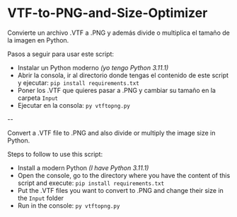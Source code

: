 # VTF-to-PNG-and-Size-Optimizer
Convierte un archivo .VTF a .PNG y además divide o multiplica el tamaño de la imagen en Python.

Pasos a seguir para usar este script:
- Instalar un Python moderno *(yo tengo Python 3.11.1)*
- Abrir la consola, ir al directorio donde tengas el contenido de este script y ejecutar: ```pip install requirements.txt```
- Poner los .VTF que quieres pasar a .PNG y cambiar su tamaño en la carpeta ```Input```
- Ejecutar en la consola: ```py vtftopng.py```

--

Convert a .VTF file to .PNG and also divide or multiply the image size in Python.

Steps to follow to use this script:
- Install a modern Python *(I have Python 3.11.1)*
- Open the console, go to the directory where you have the content of this script and execute: ```pip install requirements.txt```
- Put the .VTF files you want to convert to .PNG and change their size in the ```Input``` folder
- Run in the console: ```py vtftopng.py```
